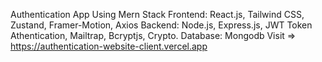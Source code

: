 Authentication App Using Mern Stack
Frontend: React.js, Tailwind CSS, Zustand, Framer-Motion, Axios
Backend: Node.js, Express.js, JWT Token Athentication, Mailtrap, Bcryptjs, Crypto.
Database:  Mongodb
Visit => https://authentication-website-client.vercel.app
